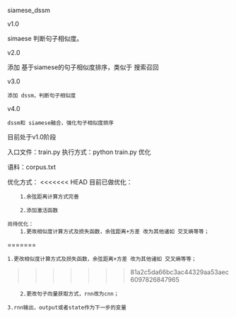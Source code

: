 ﻿siamese_dssm
 
v1.0

   simaese 判断句子相似度。

v2.0

   添加 基于siamese的句子相似度排序，类似于 搜索召回

v3.0
    
    添加 dssm，判断句子相似度

v4.0
    
    dssm和 siamese融合，强化句子相似度排序
 
 
 目前处于v1.0阶段
 
 入口文件：train.py     执行方式：python train.py
优化

 语料：corpus.txt

优化方式：
<<<<<<< HEAD
    目前已做优化：
        
        1.余弦距离计算方式完善
        
        2.添加激活函数
        
    尚待优化：
	    1.更改相似度计算方式及损失函数，余弦距离+方差 改为其他诸如 交叉熵等等；
=======

	1.更改相似度计算方式及损失函数，余弦距离+方差 改为其他诸如 交叉熵等等；
>>>>>>> 81a2c5da66bc3ac44329aa53aec6097826847965

        2.更改句子向量获取方式，rnn改为cnn；

	3.rnn输出，output或者state作为下一步的变量
